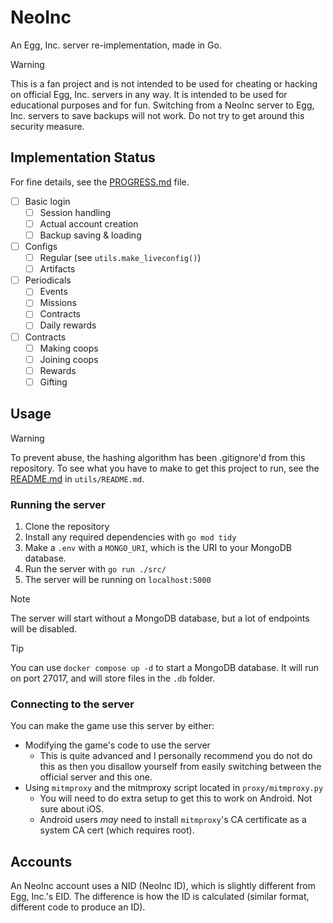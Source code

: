 # NeoInc
An Egg, Inc. server re-implementation, made in Go.

> [!WARNING]
> This is a fan project and is not intended to be used for cheating or hacking on official Egg, Inc. servers in any way.
> It is intended to be used for educational purposes and for fun.
> Switching from a NeoInc server to Egg, Inc. servers to save backups will not work. Do not try to get around this security measure.

## Implementation Status
For fine details, see the [PROGRESS.md](/PROGRESS.md) file.

- [ ] Basic login
  - [ ] Session handling
  - [ ] Actual account creation
  - [ ] Backup saving & loading

- [ ] Configs
  - [ ] Regular (see `utils.make_liveconfig()`)
  - [ ] Artifacts

- [ ] Periodicals
  - [ ] Events
  - [ ] Missions
  - [ ] Contracts
  - [ ] Daily rewards

- [ ] Contracts
  - [ ] Making coops
  - [ ] Joining coops
  - [ ] Rewards
  - [ ] Gifting

## Usage
> [!WARNING]
> To prevent abuse, the hashing algorithm has been .gitignore'd from this repository.
> To see what you have to make to get this project to run, see the [README.md](/src/utils/README.md) in `utils/README.md`.
### Running the server
1. Clone the repository
2. Install any required dependencies with `go mod tidy`
3. Make a `.env` with a `MONGO_URI`, which is the URI to your MongoDB database.
4. Run the server with `go run ./src/`
5. The server will be running on `localhost:5000`
> [!NOTE]
> The server will start without a MongoDB database, but a lot of endpoints will be disabled.

> [!TIP]
> You can use `docker compose up -d` to start a MongoDB database.
> It will run on port 27017, and will store files in the `.db` folder.

### Connecting to the server
You can make the game use this server by either:
- Modifying the game's code to use the server
  - This is quite advanced and I personally recommend you do not do this as then you disallow yourself from easily switching between the official server and this one.
- Using `mitmproxy` and the mitmproxy script located in `proxy/mitmproxy.py`
  - You will need to do extra setup to get this to work on Android. Not sure about iOS.
  - Android users *may* need to install `mitmproxy`'s CA certificate as a system CA cert (which requires root).

## Accounts
An NeoInc account uses a NID (NeoInc ID), which is slightly different from Egg, Inc.'s EID.
The difference is how the ID is calculated (similar format, different code to produce an ID).

<!--
## Events
Events are in this format, in the `events` DB collection:
```json5
{
  // mongo's _id has no effect on the event ID. you need to specify the event ID in 'identifier'
  "identifier": "event-3-27",
  "seconds_remaining": 0, // leave this blank, it'll be filled automatically
  "type": "hab-sale", // see below for possible values
  "multiplier": 0.2, // 1 - 0.2 = 0.8 = 80%
  "subtitle": "80% OFF HEN HOUSES!",
  "start_time": 1743091200,
  "duration": 86400,
  "cc_only": false // cc = contract club, unused name for ultra. true if ultra only, false if everyone
}
```

They will be automatically deleted the next time `/ei/get_periodicals` is called and the event's seconds_remaining is 0.
### Sale event types
The lower the multiplier, the higher the discount. For example, a 0.2 multiplier means 80% off. A 0.6 multiplier means 40% off.
- `boost-sale`
- `crafting-sale`
- `epic-research-sale`
- `research-sale`
- `shell-sale`
- `vehicle-sale`
### Boost event types
These are generic boost events. The multiplier is the boost multiplier. For example, a 2.0 multiplier means a 2x boost.
- `drone-boost`
- `earnings-boost`
- `gift-boost`
- `piggy-boost`
- `piggy-cap-boost`
- `prestige-boost`
- `mission-capacity`
- `mission-fuel`
- `boost-duration`
- `mission-duration`
-->